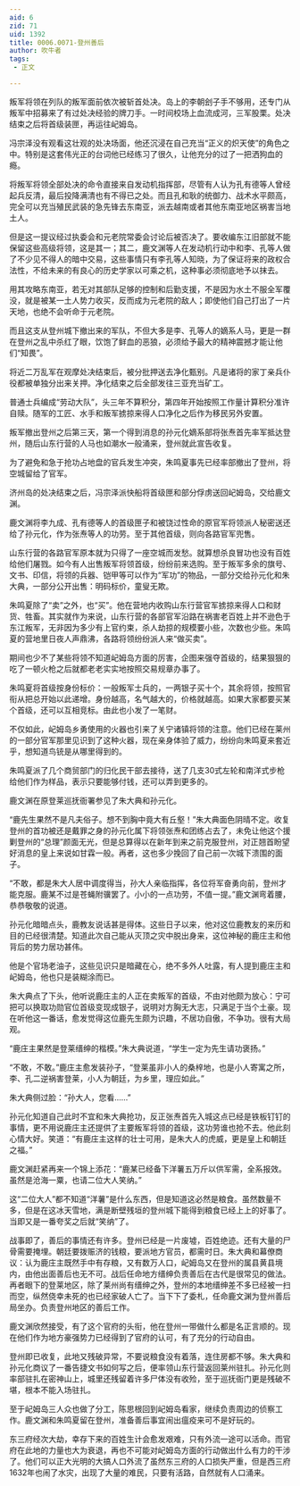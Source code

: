 ```yaml
---
aid: 6
zid: 71
uid: 1392
title: 0006.0071-登州善后
author: 吹牛者
tags: 
 - 正文

---
```




  叛军将领在列队的叛军面前依次被斩首处决。岛上的李朝刽子手不够用，还专门从叛军中招募来了有过处决经验的牌刀手。一时间校场上血流成河，三军股栗。处决结束之后将首级装匣，再运往屺姆岛。

  冯宗泽没有观看这壮观的处决场面，他还沉浸在自己充当“正义的炽天使”的角色之中。特别是这套伟光正的台词他已经练习了很久，让他充分的过了一把洒狗血的瘾。

  将叛军将领全部处决的命令直接来自发动机指挥部，尽管有人认为孔有德等人曾经起兵反清，最后投降满清也有不得已之处。而且孔和耿的统御力、战术水平颇高，完全可以充当殖民武装的急先锋去东南亚，派去越南或者其他东南亚地区祸害当地土人。

  但是这一提议经过执委会和元老院常委会讨论后被否决了。要收编东江旧部就不能保留这些高级将领，这是其一；其二，鹿文渊等人在发动机行动中和李、孔等人做了不少见不得人的暗中交易，这些事情只有李孔等人知晓，为了保证将来的政权合法性，不给未来的有良心的历史学家以可乘之机，这种事必须彻底地予以抹去。

  用其攻略东南亚，若无对其部队足够的控制和后勤支援，不是因为水土不服全军覆没，就是被某一土人势力收买，反而成为元老院的敌人；即使他们自己打出了一片天地，也绝不会听命于元老院。

  而且这支从登州城下撤出来的军队，不但大多是李、孔等人的嫡系人马，更是一群在登州之乱中杀红了眼，饮饱了鲜血的恶狼，必须给予最大的精神震撼才能让他们“知畏”。

  将近二万乱军在观摩处决结束后，被分批押送去净化甄别。凡是诸将的家丁亲兵仆役都被单独分出来关押。净化结束之后全部发往三亚充当矿工。

  普通士兵编成“劳动大队”，头三年不算积分，第四年开始按照工作量计算积分准许自赎。随军的工匠、水手和叛军掳掠来得人口净化之后作为移民另外安置。

  叛军撤出登州之后第三天，第一个得到消息的孙元化嫡系部将张焘首先率军抵达登州，随后山东行营的人马也如潮水一般涌来，登州就此宣告收复。

  为了避免和急于抢功占地盘的官兵发生冲突，朱鸣夏事先已经率部撤出了登州，将空城留给了官军。

  济州岛的处决结束之后，冯宗泽派快船将首级匣和部分俘虏送回屺姆岛，交给鹿文渊。

  鹿文渊将李九成、孔有德等人的首级匣子和被饶过性命的原官军将领派人秘密送还给了孙元化，作为张焘等人的功劳。至于其他首级，则向各路官军兜售。

  山东行营的各路官军原本就为只得了一座空城而发愁。就算想杀良冒功也没有百姓给他们屠戮。如今有人出售叛军将领首级，纷纷前来选购。至于叛军多余的旗号、文书、印信，将领的兵器、铠甲等可以作为“军功”的物品，一部分交给孙元化和朱大典，一部分公开出售：明码标价，童叟无欺。

  朱鸣夏除了“卖”之外，也“买”。他在营地内收购山东行营官军掳掠来得人口和财货、牲畜。其实就作为来说，山东行营的各部官军沿路在祸害老百姓上并不逊色于东江叛军，无非因为多少有上官约束，杀人劫掠的规模要小些，次数也少些。朱鸣夏的营地里日夜人声鼎沸，各路将领纷纷派人来“做买卖”。

  期间也少不了某些将领不知道屺姆岛方面的厉害，企图来强夺首级的，结果狠狠的吃了一顿火枪之后就都老老实实地按照交易规章办事了。

  朱鸣夏将首级按身份标价：一般叛军士兵的，一两银子买十个，其余将领，按照官衔从把总开始以此递增。身份越高，名气越大的，价格就越高。如果大家都要买某个首级，还可以互相竞标。由此也小发了一笔财。

  不仅如此，屺姆岛乡勇使用的火器也引来了关宁诸镇将领的注意。他们已经在莱州的一部分官军那里见识到了这种火器，现在亲身体验了威力，纷纷向朱鸣夏来套近乎，想知道鸟铳是从哪里得到的。

  朱鸣夏派了几个商贸部门的归化民干部去接待，送了几支30式左轮和南洋式步枪给他们作为样品，表示只要能够付钱，还可以弄到更多的。

  鹿文渊在原登莱巡抚衙署参见了朱大典和孙元化。

  “鹿先生果然不是凡夫俗子。想不到胸中竟大有丘壑！”朱大典面色阴晴不定。收复登州的首功被还是戴罪之身的孙元化属下将领张焘和团练占去了，未免让他这个援剿登州的“总理”颜面无光，但是总算得以在新年到来之前克服登州，对正翘首盼望好消息的皇上来说如甘霖一般。再者，这也多少挽回了自己前一次城下溃围的面子。

  “不敢，都是朱大人居中调度得当，孙大人亲临指挥，各位将军奋勇向前，登州才能克服。鹿某不过是苍蝇附骥罢了。小小的一点功劳，不值一提。”鹿文渊弯着腰，恭恭敬敬的说道。

  孙元化暗暗点头，鹿教友说话甚是得体。这些日子以来，他对这位鹿教友的来历和目的已经很清楚。知道此次自己能从灭顶之灾中脱出身来，这位神秘的鹿庄主和他背后的势力居功甚伟。

  他是个官场老油子，这些见识只是暗藏在心，绝不多外人吐露，有人提到鹿庄主和屺姆岛，他也只是装糊涂而已。

  朱大典点了下头，他听说鹿庄主的人正在卖叛军的首级，不由对他颇为放心：宁可把可以换取功勋官位首级变现成银子，说明对方胸无大志，只满足于当个土豪。现在听他这一番话，愈发觉得这位鹿先生颇为识趣，不居功自傲，不争功。很有大局观。

  “鹿庄主果然是登莱缙绅的楷模。”朱大典说道，“学生一定为先生请功褒扬。”

  “不敢，不敢。”鹿庄主愈发装孙子，“登莱虽非小人的桑梓地，也是小人寄寓之所，李、孔二逆祸害登莱，小人为朝廷，为乡里，理应如此。”

  朱大典侧过脸：“孙大人，您看……”

  孙元化知道自己此时不宜和朱大典抢功，反正张焘首先入城这点已经是铁板钉钉的事情，更不用说鹿庄主还提供了主要叛军将领的首级，这功劳谁也抢不去。他此刻心情大好。笑道：“有鹿庄主这样的壮士可用，是朱大人的虎威，更是皇上和朝廷之福。”

  鹿文渊赶紧再来一个锦上添花：“鹿某已经备下洋薯五万斤以供军需，全系报效。虽然是沧海一粟，也请二位大人笑纳。”

  这“二位大人”都不知道“洋薯”是什么东西，但是知道这必然是粮食。虽然数量不多，但是在这冰天雪地，满是断壁残垣的登州城下能得到粮食已经上上的好事了。当即又是一番夸奖之后就“笑纳”了。

  战事即了，善后的事情还有许多。登州已经是一片废墟，百姓绝迹。还有大量的尸骨需要掩埋。朝廷要拨赈济的钱粮，要派地方官员，都需时日。朱大典和幕僚商议：认为鹿庄主既然手中有存粮，又有数万人口，屺姆岛又在登州的属县黄县境内，由他出面善后也无不可。战后任命地方缙绅负责善后在古代是很常见的做法。再者眼下的登莱地区，除了莱州尚有缙绅之外，登州的本地缙绅差不多已经被一扫而空，纵然侥幸未死的也已经家破人亡了。当下下了委札，任命鹿文渊为登州善后局坐办。负责登州地区的善后工作。

  鹿文渊欣然接受，有了这个官府的头衔，他在登州一带做什么都是名正言顺的。现在他们作为地方豪强势力已经得到了官府的认可，有了充分的行动自由。

  登州即已收复，此地又残破异常，不要说粮食没有着落，连住房都不够。朱大典和孙元化商议了一番告捷文书如何写之后，便率领山东行营返回莱州驻扎。孙元化则率部驻扎在密神山上，城里还残留着许多尸体没有收殓，至于巡抚衙门更是残破不堪，根本不能入场驻扎。

  至于屺姆岛三人众也做了分工，陈思根回到屺姆岛看家，继续负责周边的侦察工作。鹿文渊和朱鸣夏留在登州，准备善后事宜闹出瘟疫来可不是好玩的。

  东三府经次大劫，幸存下来的百姓生计会愈发艰难，只有外流一途可以活命。而官府在此地的力量也大为衰退，再也不可能对屺姆岛方面的行动做出什么有力的干涉了。他们可以正大光明的大搞人口外流了虽然东三府的人口损失严重，但是西三府1632年也闹了水灾，出现了大量的难民，只要有活路，自然就有人口涌来。


